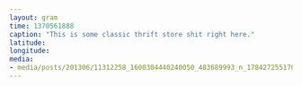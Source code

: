 ```yaml
---
layout: gram
time: 1370561888
caption: "This is some classic thrift store shit right here."
latitude: 
longitude: 
media:
- media/posts/201306/11312258_1600304440240050_483689993_n_17842725517000351.jpg
---
```

